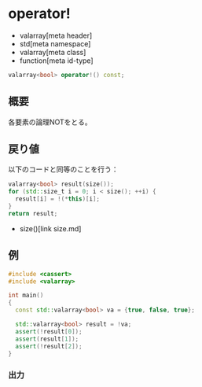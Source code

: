 # operator!
* valarray[meta header]
* std[meta namespace]
* valarray[meta class]
* function[meta id-type]

```cpp
valarray<bool> operator!() const;
```

## 概要
各要素の論理NOTをとる。


## 戻り値
以下のコードと同等のことを行う：

```cpp
valarray<bool> result(size());
for (std::size_t i = 0; i < size(); ++i) {
  result[i] = !(*this)[i];
}
return result;
```
* size()[link size.md]


## 例
```cpp example
#include <cassert>
#include <valarray>

int main()
{
  const std::valarray<bool> va = {true, false, true};

  std::valarray<bool> result = !va;
  assert(!result[0]);
  assert(result[1]);
  assert(!result[2]);
}
```

### 出力
```
```


